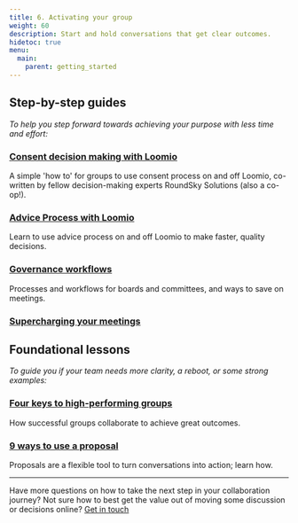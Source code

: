 ```yaml
---
title: 6. Activating your group
weight: 60
description: Start and hold conversations that get clear outcomes.
hidetoc: true
menu:
  main:
    parent: getting_started
---
```


## Step-by-step guides
_To help you step forward towards achieving your purpose with less time and effort:_

### [Consent decision making with Loomio](/en/guides/consent_process)
A simple 'how to' for groups to use consent process on and off Loomio, co-written by fellow decision-making experts RoundSky Solutions (also a co-op!).

### [Advice Process with Loomio](/en/guides/advice_process)
Learn to use advice process on and off Loomio to make faster, quality decisions.

### [Governance workflows](/en/guides/governance)
Processes and workflows for boards and committees, and ways to save on meetings.

### [Supercharging your meetings](/en/guides/governance/#supercharge-your-meetings)

## Foundational lessons
_To guide you if your team needs more clarity, a reboot, or some strong examples:_

### [Four keys to high-performing groups](/en/guides/four-patterns-of-success)
How successful groups collaborate to achieve great outcomes.

### [9 ways to use a proposal](https://blog.loomio.org/2015/09/18/9-ways-to-use-a-loomio-proposal-to-turn-a-conversation-into-action/ "opens in new tab")
Proposals are a flexible tool to turn conversations into action; learn how.

---

Have more questions on how to take the next step in your collaboration journey? Not sure how to best get the value out of moving some discussion or decisions online? [Get in touch](https://loomio.org/contact/?utm_campaign=getting_started_guide_help&utm_term=help  "opens in new tab")
